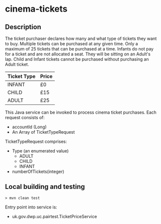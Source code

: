 # cinema-tickets

## Description
The ticket purchaser declares how many and what type of tickets they want to buy.
Multiple tickets can be purchased at any given time.
Only a maximum of 25 tickets that can be purchased at a time.
Infants do not pay for a ticket and are not allocated a seat. They will be sitting on an Adult's lap.
Child and Infant tickets cannot be purchased without purchasing an Adult ticket.

| Ticket Type  | Price      |
|--------------|------------|
| INFANT       | £0         |
| CHILD        | £15        |
| ADULT        | £25        |

This Java service can be invoked to process cinema ticket purchases.
Each request consists of:
* accountId (Long)
* An Array of TicketTypeRequest

TicketTypeRequest comprises:
* Type (an enumerated value)
  * ADULT
  * CHILD
  * INFANT
* numberOfTickets(integer)


## Local building and testing
```
> mvn clean test
```

Entry point into service is:
* uk.gov.dwp.uc.pairtest.TicketPriceService

